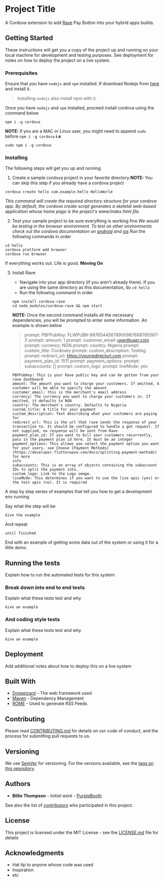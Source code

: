 # Project Title

 A Cordova extension to add [Rave](https://www.flutterwave.com) Pay Button into your hybrid apps builds.

## Getting Started

These instructions will get you a copy of the project up and running on your local machine for development and testing purposes. See deployment for notes on how to deploy the project on a live system.

### Prerequisites

Ensure that you have ```nodejs``` and ```npm``` installed. If download Nodejs from [here](https://nodejs.org) and install it.
> Installing ```nodejs``` also install npm with it.

Once you have ```nodejs``` and ```npm``` installed, proceed install cordova using the command below

```
npm i -g cordova
```
**NOTE:** if you are a MAC or Linux user, you might need to append ```sudo``` before ```npm i -g cordova``` __i.e__
```
sudo npm i -g cordova
```

### Installing

The following steps will get you up and running.
1. Create a sample cordova project in your favorite directory
**NOTE:** You can skip this step if you already have a cordova project
```
cordova create hello com.example.hello HelloWorld
```
*This command will create the required directory structure for your cordova app. By default, the cordova create script generates a skeletal web-based application whose home page is the project's www/index.html file.*

2. Test your sample project to be sure everything is working fine
*We would be testing in the browser environment. To test on other environments check out the cordova documentation on [android](https://cordova.apache.org/docs/en/latest/guide/platforms/android/index.html) and [ios](https://cordova.apache.org/docs/en/latest/guide/platforms/ios/index.html)*
Run the following commands in order
```
cd hello
cordova platform add browser
cordova run browser
```
If everything works out. Life is good. **Moving On**

3. Install Rave
    - Navigate into your app directory (if you aren't already there). If you are using the same directory as this documentation, do ```cd hello```
    - Run the following command in order
    ```
    npm install cordova-rave
    cd node_modules/cordova-rave && npm start 
    ```
    **NOTE:** Once the second command installs all the necessary dependencies, you will be prompted to enter some information. An example is shown below
    >prompt: PBFPubKey:  FLWPUBK-98765445678900987698765567-X
    >prompt: amount:  1
    >prompt: customer_email:  user@user.com
    >prompt: currency:  NGN
    >prompt: country:  Nigeria
    >prompt: custom_title:  Cordovey
    >prompt: custom_description:  Testing
    >prompt: redirect_url:  https://yourredirecturl.com
    >prompt: payment_plan_id:  1511
    >prompt: payment_options:
    >prompt: subaccounts:  []
    >prompt: custom_logo:
    >prompt: liveMode:  yes

    ```
    PBFPubKey: This is your Rave public key and can be gotten from your rave dashboard
    amount: The amount you want to charge your customers. If omitted, A customer will be able to specify the amount
    customer_email: this is the merchant's email address
    currency: The currency you want to charge your customers in. If omitted, it defaults to NGN
    country: The merchant's country. Defaults to Nigeria
    custom_title: A title for your payment
    custom_description: Text describing what your customers are paying for
    redirect_url: This is the url that rave sends the response of your transaction to. It should be configured to handle a get request. If not supplied, no response will be sent from Rave
    payment_plan_id: If you want to bill your customers recurrently, pass in the payment plan id here. It must be an integer
    payment_options: This allows you select the payment option you want for your users. see Choose [Payment Methods](https://developer.flutterwave.com/docs/splitting-payment-methods) for more 
    info
    subaccounts: This is an array of objects containing the subaccount IDs to split the payment into.
    custom_logo: Link to the Logo image.
    liveMode: This determines if you want to use the live apis (yes) or the test apis (no). It is required
    ```



A step by step series of examples that tell you how to get a development env running

Say what the step will be

```
Give the example
```

And repeat

```
until finished
```

End with an example of getting some data out of the system or using it for a little demo

## Running the tests

Explain how to run the automated tests for this system

### Break down into end to end tests

Explain what these tests test and why

```
Give an example
```

### And coding style tests

Explain what these tests test and why

```
Give an example
```

## Deployment

Add additional notes about how to deploy this on a live system

## Built With

* [Dropwizard](http://www.dropwizard.io/1.0.2/docs/) - The web framework used
* [Maven](https://maven.apache.org/) - Dependency Management
* [ROME](https://rometools.github.io/rome/) - Used to generate RSS Feeds

## Contributing

Please read [CONTRIBUTING.md](https://gist.github.com/PurpleBooth/b24679402957c63ec426) for details on our code of conduct, and the process for submitting pull requests to us.

## Versioning

We use [SemVer](http://semver.org/) for versioning. For the versions available, see the [tags on this repository](https://github.com/your/project/tags). 

## Authors

* **Billie Thompson** - *Initial work* - [PurpleBooth](https://github.com/PurpleBooth)

See also the list of [contributors](https://github.com/your/project/contributors) who participated in this project.

## License

This project is licensed under the MIT License - see the [LICENSE.md](LICENSE.md) file for details

## Acknowledgments

* Hat tip to anyone whose code was used
* Inspiration
* etc

